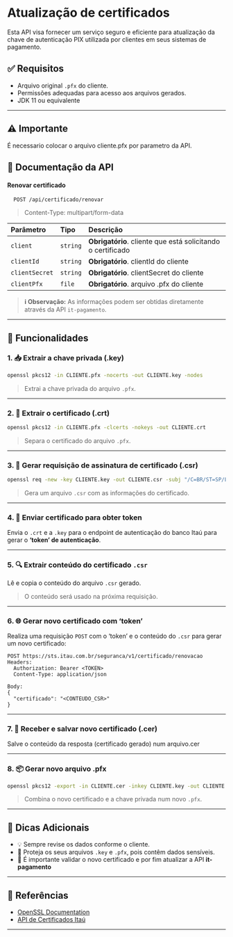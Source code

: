 # Atualização de certificados

Esta API visa fornecer um serviço seguro e eficiente para atualização da chave de autenticação PIX utilizada por
clientes em seus sistemas de pagamento.

## ✅ Requisitos

- Arquivo original `.pfx` do cliente.
- Permissões adequadas para acesso aos arquivos gerados.
- JDK 11 ou equivalente

---

## ⚠️ Importante

É necessario colocar o arquivo cliente.pfx por parametro da API.

## 📝 Documentação da API

#### Renovar certificado

```http
  POST /api/certificado/renovar
```

> Content-Type: multipart/form-data

| Parâmetro      | Tipo     | Descrição                                                   |
|:---------------|:---------|:------------------------------------------------------------|
| `client`       | `string` | **Obrigatório**. cliente que está solicitando o certificado |
| `clientId`     | `string` | **Obrigatório**. clientId do cliente                        |
| `clientSecret` | `string` | **Obrigatório**. clientSecret do cliente                    |
| `clientPfx`    | `file`   | **Obrigatório**. arquivo .pfx do cliente                    |

> **ℹ️ Observação:** As informações podem ser obtidas diretamente através da API `it-pagamento`.



---

## 🚀 Funcionalidades

### 1. 📥 Extrair a chave privada (.key)

```bash
openssl pkcs12 -in CLIENTE.pfx -nocerts -out CLIENTE.key -nodes
```

> Extrai a chave privada do arquivo `.pfx`.

---

### 2. 📄 Extrair o certificado (.crt)

```bash
openssl pkcs12 -in CLIENTE.pfx -clcerts -nokeys -out CLIENTE.crt
```

> Separa o certificado do arquivo `.pfx`.

---

### 3. 🧾 Gerar requisição de assinatura de certificado (.csr)

```bash
openssl req -new -key CLIENTE.key -out CLIENTE.csr -subj "/C=BR/ST=SP/L=Sao Paulo/O=CLIENTE/OU=IT/CN=CN"
```

> Gera um arquivo `.csr` com as informações do certificado.

---

### 4. 📡 Enviar certificado para obter token

Envia o `.crt` e a `.key` para o endpoint de autenticação do banco Itaú para gerar o **‘token’ de autenticação**.

---

### 5. 🔍 Extrair conteúdo do certificado `.csr`

Lê e copia o conteúdo do arquivo `.csr` gerado.

> O conteúdo será usado na próxima requisição.

---

### 6. 🌐 Gerar novo certificado com ‘token’

Realiza uma requisição `POST` com o ‘token’ e o conteúdo do `.csr` para gerar um novo certificado:

```
POST https://sts.itau.com.br/seguranca/v1/certificado/renovacao
Headers:
  Authorization: Bearer <TOKEN>
  Content-Type: application/json

Body:
{
  "certificado": "<CONTEUDO_CSR>"
}
```

---

### 7. 📎 Receber e salvar novo certificado (.cer)

Salve o conteúdo da resposta (certificado gerado) num arquivo.cer

---

### 8. 📦 Gerar novo arquivo .pfx

```bash
openssl pkcs12 -export -in CLIENTE.cer -inkey CLIENTE.key -out CLIENTE.pfx
```

> Combina o novo certificado e a chave privada num novo `.pfx`.

---

## 🧩 Dicas Adicionais

- 💡 Sempre revise os dados conforme o cliente.
- 🔐 Proteja os seus arquivos `.key` e `.pfx`, pois contêm dados sensíveis.
- 🧪 É importante validar o novo certificado e por fim atualizar a API **it-pagamento**

---

## 📂 Referências

- [OpenSSL Documentation](https://www.openssl.org/docs/)
- [API de Certificados Itaú](https://devportal.itau.com.br)

---